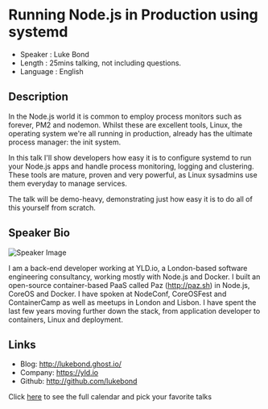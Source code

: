 Running Node.js in Production using systemd
===========================================

* Speaker   : Luke Bond
* Length    : 25mins talking, not including questions.
* Language  : English

Description
-----------

In the Node.js world it is common to employ process monitors such as forever, PM2 and nodemon. Whilst these are excellent tools, Linux, the operating system we're all running in production, already has the ultimate process manager: the init system.

In this talk I'll show developers how easy it is to configure systemd to run your Node.js apps and handle process monitoring, logging and clustering. These tools are mature, proven and very powerful, as Linux sysadmins use them everyday to manage services.

The talk will be demo-heavy, demonstrating just how easy it is to do all of this yourself from scratch.

Speaker Bio
-----------

![Speaker Image](https://avatars1.githubusercontent.com/u/3177600?v=3&s=400)

I am a back-end developer working at YLD.io, a London-based software engineering consultancy, working mostly with Node.js and Docker.
I built an open-source container-based PaaS called Paz (http://paz.sh) in Node.js, CoreOS and Docker.
I have spoken at NodeConf, CoreOSFest and ContainerCamp as well as meetups in London and Lisbon.
I have spent the last few years moving further down the stack, from application developer to containers, Linux and deployment.

Links
-----

* Blog: http://lukebond.ghost.io/
* Company: https://yld.io
* Github: http://github.com/lukebond

Click [here][1] to see the full calendar and pick your favorite talks

[1]: https://pixels.camp/schedule/
